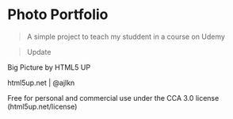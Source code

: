 # Photo Portfolio

> A simple project to teach my studdent in a course on Udemy

> Update

Big Picture by HTML5 UP

html5up.net | @ajlkn

Free for personal and commercial use under the CCA 3.0 license (html5up.net/license)
